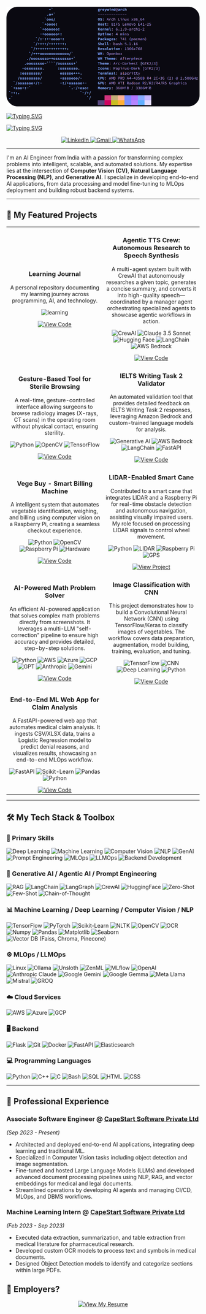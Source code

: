 <p align="center">
  <img src="assets/arch.png" alt="Sajith S - AI Engineer Banner">
</p>

<p>
<a href="https://git.io/typing-svg"><img src="https://readme-typing-svg.demolab.com?font=Poiret+One&size=80&letterSpacing=Normal&duration=100&color=83C5BE&center=true&vCenter=true&repeat=false&width=1000&height=120&lines=Hi+There%2C+I'm+Sajith+%F0%9F%91%8B" alt="Typing SVG" /></a>
</p>
<p>
<a href="https://git.io/typing-svg"><img src="https://readme-typing-svg.demolab.com?font=Fira+Code&duration=1000&pause=1000&color=EFD3D7&center=true&multiline=true&repeat=false&width=735&height=55&lines=AI+Engineer;ML+%7C+DL+%7C+CV+%7C+NLP+%7C+GenAI+%7C+MLOps%2FLLMOps+%7C+AWS+%7C+Azure" alt="Typing SVG" /></a>
</p>

<p align="center">
  <a href="https://www.linkedin.com/in/sajith-s" target="_blank">
    <img src="https://img.shields.io/badge/LinkedIn-0077B5?style=for-the-badge&logo=linkedin&logoColor=white" alt="LinkedIn">
  </a>
  <a href="mailto:sajith4457@gmail.com">
    <img src="https://img.shields.io/badge/Gmail-D14836?style=for-the-badge&logo=gmail&logoColor=white" alt="Gmail">
  </a>
  <a href="https://wa.me/917806972892" target="_blank">
    <img src="https://img.shields.io/badge/WhatsApp-25D366?style=for-the-badge&logo=whatsapp&logoColor=white" alt="WhatsApp">
  </a>
</p>

---

<p align="left">
  I'm an AI Engineer from India with a passion for transforming complex problems into intelligent, scalable, and automated solutions. My expertise lies at the intersection of <strong>Computer Vision (CV)</strong>, <strong>Natural Language Processing (NLP)</strong>, and <strong>Generative AI</strong>. I specialize in developing end-to-end AI applications, from data processing and model fine-tuning to MLOps deployment and building robust backend systems.
</p>

---

## 🚀 My Featured Projects

<table>
  <tr>
    <td width="50%">
      <h3 align="center">Learning Journal</h3>
      <div align="center">
        <p>
          A personal repository documenting my learning journey across programming, AI, and technology.
        </p>
        <p>
          <img src="https://img.shields.io/badge/Learning-3776AB?style=flat-square&logo=book&logoColor=white" alt="learning">
        </p>
        <a href="https://github.com/sajithsajith/learning-journal/" target="_blank">
          <img src="https://img.shields.io/badge/View_Code-black?style=for-the-badge&logo=github" alt="View Code">
        </a>
      </div>
    </td>
    <td width="50%">
      <h3 align="center">Agentic TTS Crew: Autonomous Research to Speech Synthesis</h3>
      <div align="center">
        <p>
        A multi-agent system built with CrewAI that autonomously researches a given topic, generates a concise summary, and converts it into high-quality speech—coordinated by a manager agent orchestrating specialized agents to showcase agentic workflows in action.
        </p>
        <p>
          <img src="https://img.shields.io/badge/CrewAI-orange?style=flat-square" alt="CrewAI">
          <img src="https://img.shields.io/badge/Claude%203.5%20Sonnet-6E6E6E?style=flat-square&logo=anthropic&logoColor=white" alt="Claude 3.5 Sonnet">
          <img src="https://img.shields.io/badge/HuggingFace-FCC624?style=flat-square&logo=huggingface&logoColor=black" alt="Hugging Face">
          <img src="https://img.shields.io/badge/LangChain-00A37F?style=flat-square&logo=langchain&logoColor=white" alt="LangChain">
          <img src="https://img.shields.io/badge/AWS%20Bedrock-232F3E?style=flat-square&logo=amazonaws&logoColor=white" alt="AWS Bedrock">
        </p>
        <a href="https://github.com/sajithsajith/multi-agent-research-narrator" target="_blank">
          <img src="https://img.shields.io/badge/View_Code-black?style=for-the-badge&logo=github" alt="View Code">
        </a>
      </div>
    </td>
  </tr>
  <tr>
    <td width="50%">
      <h3 align="center">Gesture-Based Tool for Sterile Browsing</h3>
      <div align="center">
        <p>
          A real-time, gesture-controlled interface allowing surgeons to browse radiology images (X-rays, CT scans) in the operating room without physical contact, ensuring sterility.
        </p>
        <p>
          <img src="https://img.shields.io/badge/Python-3776AB?style=flat-square&logo=python&logoColor=white" alt="Python">
          <img src="https://img.shields.io/badge/OpenCV-5C3EE8?style=flat-square&logo=opencv&logoColor=white" alt="OpenCV">
          <img src="https://img.shields.io/badge/TensorFlow-FF6F00?style=flat-square&logo=tensorflow&logoColor=white" alt="TensorFlow">
        </p>
        <a href="https://github.com/sajithsajith/a-gesture-based-application-for-browsing-images" target="_blank">
          <img src="https://img.shields.io/badge/View_Code-black?style=for-the-badge&logo=github" alt="View Code">
        </a>
      </div>
    </td>
    <td width="50%">
      <h3 align="center">IELTS Writing Task 2 Validator</h3>
      <div align="center">
        <p>
          An automated validation tool that provides detailed feedback on IELTS Writing Task 2 responses, leveraging Amazon Bedrock and custom-trained language models for analysis.
        </p>
        <p>
          <img src="https://img.shields.io/badge/Generative_AI-8A2BE2?style=flat-square" alt="Generative AI">
          <img src="https://img.shields.io/badge/AWS_Bedrock-232F3E?style=flat-square&logo=amazonaws" alt="AWS Bedrock">
          <img src="https://img.shields.io/badge/LangChain-00865D?style=flat-square" alt="LangChain">
          <img src="https://img.shields.io/badge/FastAPI-009688?style=flat-square&logo=fastapi&logoColor=white" alt="FastAPI">
        </p>
        <a href="https://github.com/sajithsajith/IELTS_writing_task2_validator" target="_blank">
          <img src="https://img.shields.io/badge/View_Code-black?style=for-the-badge&logo=github" alt="View Code">
        </a>
      </div>
    </td>
  </tr>
  <tr>
    <td width="50%">
      <h3 align="center">Vege Buy - Smart Billing Machine</h3>
      <div align="center">
        <p>
          A intelligent system that automates vegetable identification, weighing, and billing using computer vision on a Raspberry Pi, creating a seamless checkout experience.
        </p>
        <p>
          <img src="https://img.shields.io/badge/Python-3776AB?style=flat-square&logo=python&logoColor=white" alt="Python">
          <img src="https://img.shields.io/badge/OpenCV-5C3EE8?style=flat-square&logo=opencv&logoColor=white" alt="OpenCV">
          <img src="https://img.shields.io/badge/Raspberry_Pi-A22846?style=flat-square&logo=raspberry-pi&logoColor=white" alt="Raspberry Pi">
          <img src="https://img.shields.io/badge/Hardware-D3D3D3?style=flat-square" alt="Hardware">
        </p>
        <a href="https://github.com/sajithsajith/vege-buy" target="_blank">
          <img src="https://img.shields.io/badge/View_Code-black?style=for-the-badge&logo=github" alt="View Code">
        </a>
      </div>
    </td>
    <td width="50%">
      <h3 align="center">LIDAR-Enabled Smart Cane</h3>
      <div align="center">
        <p>
          Contributed to a smart cane that integrates LIDAR and a Raspberry Pi for real-time obstacle detection and autonomous navigation, assisting visually impaired users. My role focused on processing LIDAR signals to control wheel movement.
        </p>
        <p>
          <img src="https://img.shields.io/badge/Python-3776AB?style=flat-square&logo=python&logoColor=white" alt="Python">
          <img src="https://img.shields.io/badge/LIDAR-E0115F?style=flat-square" alt="LIDAR">
          <img src="https://img.shields.io/badge/Raspberry_Pi-A22846?style=flat-square&logo=raspberry-pi&logoColor=white" alt="Raspberry Pi">
          <img src="https://img.shields.io/badge/GPS-000000?style=flat-square&logo=google-maps" alt="GPS">
        </p>
        <a href="https://drive.google.com/file/d/10QskRODSGSAOB7onqHGig4DSEGH9VV-r/view?usp=sharing" target="_blank">
        <img src="https://img.shields.io/badge/Project_View-4285F4?style=for-the-badge&logo=google-drive&logoColor=white" alt="View Project">
        </a>
      </div>
    </td>
  </tr>
  <tr>
    <td width="50%">
      <h3 align="center">AI-Powered Math Problem Solver</h3>
      <div align="center">
        <p>
          An efficient AI-powered application that solves complex math problems directly from screenshots. It leverages a multi-LLM "self-correction" pipeline to ensure high accuracy and provides detailed, step-by-step solutions.
        </p>
        <p>
          <img src="https://img.shields.io/badge/Python-3776AB?style=flat-square&logo=python&logoColor=white" alt="Python">
          <img src="https://img.shields.io/badge/AWS-232F3E?style=flat-square&logo=amazon-aws&logoColor=white" alt="AWS">
          <img src="https://img.shields.io/badge/Azure-0078D4?style=flat-square&logo=microsoft-azure&logoColor=white" alt="Azure">
          <img src="https://img.shields.io/badge/GCP-4285F4?style=flat-square&logo=google-cloud&logoColor=white" alt="GCP">
          <img src="https://img.shields.io/badge/GPT-6E6E6E?style=flat-square&logo=openai&logoColor=white" alt="GPT">
          <img src="https://img.shields.io/badge/Anthropic-000000?style=flat-square&logo=anthropic&logoColor=white" alt="Anthropic">
          <img src="https://img.shields.io/badge/Gemini-4285F4?style=flat-square&logo=google-gemini&logoColor=white" alt="Gemini">
        </p>
        <a href="https://github.com/sajithsajith/solve" target="_blank">
          <img src="https://img.shields.io/badge/View_Code-black?style=for-the-badge&logo=github" alt="View Code">
        </a>
      </div>
    </td>
    <td width="50%">
      <h3 align="center">Image Classification with CNN</h3>
      <div align="center">
        <p>
          This project demonstrates how to build a Convolutional Neural Network (CNN) using TensorFlow/Keras to classify images of vegetables. The workflow covers data preparation, augmentation, model building, training, evaluation, and tuning.
        </p>
        <p>
          <img src="https://img.shields.io/badge/TensorFlow-FF6F00?style=flat-square&logo=tensorflow&logoColor=white" alt="TensorFlow">
          <img src="https://img.shields.io/badge/CNN-1976D2?style=flat-square&logo=google&logoColor=white" alt="CNN">
          <img src="https://img.shields.io/badge/Deep%20Learning-FF9800?style=flat-square&logo=brain&logoColor=white" alt="Deep Learning">
          <img src="https://img.shields.io/badge/Python-3776AB?style=flat-square&logo=python&logoColor=white" alt="Python">
        </p>
        <a href="https://github.com/sajithsajith/CNN" target="_blank">
          <img src="https://img.shields.io/badge/View_Code-black?style=for-the-badge&logo=github" alt="View Code">
        </a>
      </div>
    </td>
  </tr>
  <tr>
    <td width="50%">
      <h3 align="center">End-to-End ML Web App for Claim Analysis</h3>
      <div align="center">
        <p>
          A FastAPI-powered web app that automates medical claim analysis. It ingests CSV/XLSX data, trains a Logistic Regression model to predict denial reasons, and visualizes results, showcasing an end-to-end MLOps workflow.
        </p>
        <p>
          <img src="https://img.shields.io/badge/FastAPI-009688?style=flat-square&logo=fastapi&logoColor=white" alt="FastAPI">
          <img src="https://img.shields.io/badge/Scikit--Learn-F7931E?style=flat-square&logo=scikit-learn&logoColor=white" alt="Scikit-Learn">
          <img src="https://img.shields.io/badge/Pandas-150458?style=flat-square&logo=pandas&logoColor=white" alt="Pandas">
          <img src="https://img.shields.io/badge/Python-3776AB?style=flat-square&logo=python&logoColor=white" alt="Python">
        </p>
        <a href="https://github.com/sajithsajith/fastapi-sklearn-logistic-regression-demo" target="_blank">
          <img src="https://img.shields.io/badge/View_Code-black?style=for-the-badge&logo=github" alt="View Code">
        </a>
      </div>
    </td>
    <td width="50%"></td>
  </tr>
</table>

---

## 🛠️ My Tech Stack & Toolbox

### 🚩 Primary Skills

<p>
  <img src="https://img.shields.io/badge/Deep%20Learning-FF6F00?style=for-the-badge&logo=tensorflow&logoColor=white" alt="Deep Learning">
  <img src="https://img.shields.io/badge/Machine%20Learning-F7931E?style=for-the-badge&logo=scikit-learn&logoColor=white" alt="Machine Learning">
  <img src="https://img.shields.io/badge/Computer%20Vision-5C3EE8?style=for-the-badge&logo=opencv&logoColor=white" alt="Computer Vision">
  <img src="https://img.shields.io/badge/NLP-00865D?style=for-the-badge&logo=spacy&logoColor=white" alt="NLP">
  <img src="https://img.shields.io/badge/GenAI-8A2BE2?style=for-the-badge" alt="GenAI">
  <img src="https://img.shields.io/badge/Prompt%20Engineering-4CAF50?style=for-the-badge" alt="Prompt Engineering">
  <img src="https://img.shields.io/badge/MLOps-8A2BE2?style=for-the-badge" alt="MLOps">
  <img src="https://img.shields.io/badge/LLMOps-6E6E6E?style=for-the-badge&logo=openai&logoColor=white" alt="LLMOps">
  <img src="https://img.shields.io/badge/Backend%20Development-009688?style=for-the-badge&logo=fastapi&logoColor=white" alt="Backend Development">
</p>

### 🤖 Generative AI / Agentic AI / Prompt Engineering

<p>
  <img src="https://img.shields.io/badge/RAG-4CAF50?style=for-the-badge" alt="RAG">
  <img src="https://img.shields.io/badge/LangChain-00865D?style=for-the-badge" alt="LangChain">
  <img src="https://img.shields.io/badge/LangGraph-000000?style=for-the-badge" alt="LangGraph">
  <img src="https://img.shields.io/badge/CrewAI-232F3E?style=for-the-badge" alt="CrewAI">
  <img src="https://img.shields.io/badge/HuggingFace-FCC624?style=for-the-badge&logo=huggingface&logoColor=black" alt="HuggingFace">
  <img src="https://img.shields.io/badge/Zero--Shot-FF9800?style=for-the-badge" alt="Zero-Shot">
  <img src="https://img.shields.io/badge/Few--Shot-FF9800?style=for-the-badge" alt="Few-Shot">
  <img src="https://img.shields.io/badge/Chain--of--Thought-607D8B?style=for-the-badge" alt="Chain-of-Thought">
</p>

### 📊 Machine Learning / Deep Learning / Computer Vision / NLP

<p>
  <img src="https://img.shields.io/badge/TensorFlow-FF6F00?style=for-the-badge&logo=tensorflow&logoColor=white" alt="TensorFlow">
  <img src="https://img.shields.io/badge/PyTorch-EE4C2C?style=for-the-badge&logo=pytorch&logoColor=white" alt="PyTorch">
  <img src="https://img.shields.io/badge/Scikit--Learn-F7931E?style=for-the-badge&logo=scikit-learn&logoColor=white" alt="Scikit-Learn">
  <img src="https://img.shields.io/badge/NLTK-3776AB?style=for-the-badge&logoColor=white" alt="NLTK">
  <img src="https://img.shields.io/badge/OpenCV-5C3EE8?style=for-the-badge&logo=opencv&logoColor=white" alt="OpenCV">
  <img src="https://img.shields.io/badge/OCR-000000?style=for-the-badge" alt="OCR">
  <img src="https://img.shields.io/badge/Numpy-013243?style=for-the-badge&logo=numpy&logoColor=white" alt="Numpy">
  <img src="https://img.shields.io/badge/Pandas-150458?style=for-the-badge&logo=pandas&logoColor=white" alt="Pandas">
  <img src="https://img.shields.io/badge/Matplotlib-11557C?style=for-the-badge&logo=matplotlib&logoColor=white" alt="Matplotlib">
  <img src="https://img.shields.io/badge/Seaborn-76B900?style=for-the-badge" alt="Seaborn">
  <img src="https://img.shields.io/badge/Vector%20DB-4DB6AC?style=for-the-badge" alt="Vector DB (Faiss, Chroma, Pinecone)">
</p>

### ⚙️ MLOps / LLMOps

<p>
  <img src="https://img.shields.io/badge/Linux-FCC624?style=for-the-badge&logo=linux&logoColor=black" alt="Linux">
  <img src="https://img.shields.io/badge/Ollama-000000?style=for-the-badge" alt="Ollama">
  <img src="https://img.shields.io/badge/Unsloth-607D8B?style=for-the-badge" alt="Unsloth">
  <img src="https://img.shields.io/badge/ZenML-FF6F00?style=for-the-badge" alt="ZenML">
  <img src="https://img.shields.io/badge/MLflow-0194E2?style=for-the-badge&logo=mlflow&logoColor=white" alt="MLflow">
  <img src="https://img.shields.io/badge/OpenAI-6E6E6E?style=for-the-badge&logo=openai&logoColor=white" alt="OpenAI">
  <img src="https://img.shields.io/badge/Anthropic-000000?style=for-the-badge&logo=anthropic&logoColor=white" alt="Anthropic Claude">
  <img src="https://img.shields.io/badge/Gemini-4285F4?style=for-the-badge&logo=google-gemini&logoColor=white" alt="Google Gemini">
  <img src="https://img.shields.io/badge/Gemma-34A853?style=for-the-badge&logo=google&logoColor=white" alt="Google Gemma">
  <img src="https://img.shields.io/badge/Meta%20Llama-231F20?style=for-the-badge" alt="Meta Llama">
  <img src="https://img.shields.io/badge/Mistral-00B4D8?style=for-the-badge" alt="Mistral">
  <img src="https://img.shields.io/badge/GROQ-FF007F?style=for-the-badge" alt="GROQ">
</p>

### ☁️ Cloud Services

<p>
  <img src="https://img.shields.io/badge/AWS-232F3E?style=for-the-badge&logo=amazon-aws&logoColor=white" alt="AWS">
  <img src="https://img.shields.io/badge/Azure-0078D4?style=for-the-badge&logo=microsoft-azure&logoColor=white" alt="Azure">
  <img src="https://img.shields.io/badge/GCP-4285F4?style=for-the-badge&logo=google-cloud&logoColor=white" alt="GCP">
</p>

### 🖥️ Backend

<p>
  <img src="https://img.shields.io/badge/Flask-000000?style=for-the-badge&logo=flask&logoColor=white" alt="Flask">
  <img src="https://img.shields.io/badge/Git-F05032?style=for-the-badge&logo=git&logoColor=white" alt="Git">
  <img src="https://img.shields.io/badge/Docker-2496ED?style=for-the-badge&logo=docker&logoColor=white" alt="Docker">
  <img src="https://img.shields.io/badge/FastAPI-009688?style=for-the-badge&logo=fastapi&logoColor=white" alt="FastAPI">
  <img src="https://img.shields.io/badge/Elasticsearch-005571?style=for-the-badge&logo=elasticsearch&logoColor=white" alt="Elasticsearch">
</p>

### 💻 Programming Languages

<p>
  <img src="https://img.shields.io/badge/Python-3776AB?style=for-the-badge&logo=python&logoColor=white" alt="Python">
  <img src="https://img.shields.io/badge/C++-00599C?style=for-the-badge&logo=c%2B%2B&logoColor=white" alt="C++">
  <img src="https://img.shields.io/badge/C-00599C?style=for-the-badge" alt="C">
  <img src="https://img.shields.io/badge/Bash-4EAA25?style=for-the-badge&logo=gnubash&logoColor=white" alt="Bash">
  <img src="https://img.shields.io/badge/SQL-025E8C?style=for-the-badge&logo=postgresql&logoColor=white" alt="SQL">
  <img src="https://img.shields.io/badge/HTML-E34F26?style=for-the-badge&logo=html5&logoColor=white" alt="HTML">
  <img src="https://img.shields.io/badge/CSS-1572B6?style=for-the-badge&logo=css3&logoColor=white" alt="CSS">
</p>

---

## 💼 Professional Experience

### **Associate Software Engineer** @ [CapeStart Software Private Ltd](https://www.capestart.com/)

_(Sep 2023 - Present)_

- Architected and deployed end-to-end AI applications, integrating deep learning and traditional ML.
- Specialized in Computer Vision tasks including object detection and image segmentation.
- Fine-tuned and hosted Large Language Models (LLMs) and developed advanced document processing pipelines using NLP, RAG, and vector embeddings for medical and legal documents.
- Streamlined operations by developing AI agents and managing CI/CD, MLOps, and DBMS workflows.

### **Machine Learning Intern** @ [CapeStart Software Private Ltd](https://www.capestart.com/)

_(Feb 2023 - Sep 2023)_

- Executed data extraction, summarization, and table extraction from medical literature for pharmaceutical research.
- Developed custom OCR models to process text and symbols in medical documents.
- Designed Object Detection models to identify and categorize sections within large PDFs.

## 📄 Employers?

<p align="center">
  <a href="assets/resume.pdf" target="_blank">
    <img src="https://img.shields.io/badge/View_My_Resume-FF69B4?style=for-the-badge&logo=readthedocs&logoColor=white" alt="View My Resume">
  </a>
</p>
